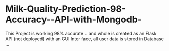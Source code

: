 # Milk-Quality-Prediction-98-Accuracy--API-with-Mongodb-
This Project is working 98% accurate .. and whole is created as an Flask API (not deployed) with an GUI Inter face, all user data is stored in Database ... 
